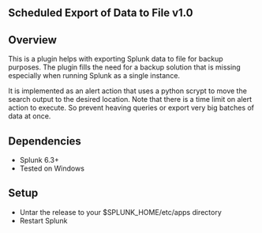 ## Scheduled Export of Data to File v1.0

## Overview

This is a plugin helps with exporting Splunk data to file for backup purposes.
The plugin fills the need for a backup solution that is missing especially when running Splunk as a single instance.

It is implemented as an alert action that uses a python scrypt to move the search output to the desired location.
Note that there is a time limit on alert action to execute. So prevent heaving queries or export very big batches of data at once.

## Dependencies

* Splunk 6.3+
* Tested on Windows 

## Setup

* Untar the release to your $SPLUNK_HOME/etc/apps directory
* Restart Splunk